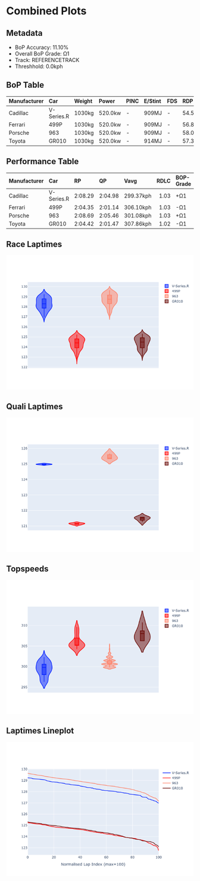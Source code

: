 # Combined Plots

## Metadata

- BoP Accuracy: 11.10%
- Overall BoP Grade: Ω1
- Track: REFERENCETRACK
- Threshhold: 0.0kph

## BoP Table
| Manufacturer   | Car        | Weight   | Power   | PINC   | E/Stint   | FDS   | RDP    | QDP    | TDP    |
|:---------------|:-----------|:---------|:--------|:-------|:----------|:------|:-------|:-------|:-------|
| Cadillac       | V-Series.R | 1030kg   | 520.0kw | -      | 909MJ     | -     | 54.55% | 66.67% | 35.38% |
| Ferrari        | 499P       | 1030kg   | 520.0kw | -      | 909MJ     | -     | 56.89% | 60.00% | 4.73%  |
| Porsche        | 963        | 1030kg   | 520.0kw | -      | 909MJ     | -     | 58.08% | 37.50% | 32.75% |
| Toyota         | GR010      | 1030kg   | 520.0kw | -      | 914MJ     | -     | 57.39% | 80.00% | 1.18%  |

## Performance Table
| Manufacturer   | Car        | RP      | QP      | Vavg      |   RDLC | BOP-Grade   | Match   |
|:---------------|:-----------|:--------|:--------|:----------|-------:|:------------|:--------|
| Cadillac       | V-Series.R | 2:08.29 | 2:04.98 | 299.37kph |   1.03 | +Ω1         | 8.33%   |
| Ferrari        | 499P       | 2:04.35 | 2:01.14 | 306.10kph |   1.03 | -Ω1         | 14.54%  |
| Porsche        | 963        | 2:08.69 | 2:05.46 | 301.08kph |   1.03 | +Ω1         | 1.89%   |
| Toyota         | GR010      | 2:04.42 | 2:01.47 | 307.86kph |   1.02 | -Ω1         | 19.65%  |

## Race Laptimes
![Race Laptimes](images/race_violin.png)

## Quali Laptimes
![Quali Laptimes](images/quali_violin.png)

## Topspeeds
![Topspeeds](images/topspeed_violin.png)

## Laptimes Lineplot
![Laptimes Lineplot](images/laptime_line.png)

